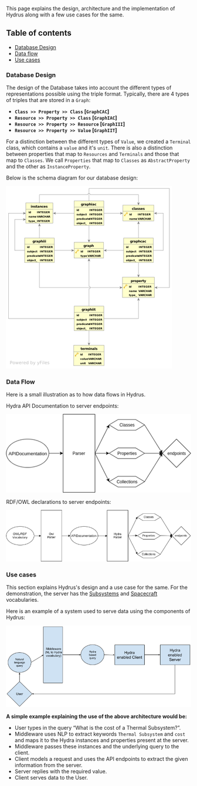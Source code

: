 This page explains the design, architecture and the implementation of Hydrus along with a few use cases for the same.

Table of contents
-------------
* [Database Design](#dbdesign)
* [Data flow](#dataflow)
* [Use cases](#usecase)
<a name="dbdesign"></a>
### Database Design
The design of the Database takes into account the different types of representations possible using the triple format.
Typically, there are 4 types of triples that are stored in a `Graph`:
* **`Class >> Property >> Class` [`GraphCAC`]**
* **`Resource >> Property >> Class` [`GraphIAC`]**
* **`Resource >> Property >> Resource` [`GraphIII`]**
* **`Resource >> Property >> Value` [`GraphIIT`]**

For a distinction between the different types of `Value`, we created a `Terminal` class, which contains a `value` and it's `unit`.
There is also a distinction between properties that map to `Resources` and `Terminals` and those that map to `Classes`.
We call `Properties` that map to `Classes` as `AbstractProperty` and the other as `InstanceProperty`.

Below is the schema diagram for our database design:

![DB Schema](https://github.com/HTTP-APIs/hydrus/blob/develop/docs/wiki/images/db_schema.png?raw=true "Schema")

<a name="dataflow"></a>
### Data Flow
Here is a small illustration as to how data flows in Hydrus.

Hydra API Documentation to server endpoints:

![API Flow](https://github.com/HTTP-APIs/hydrus/blob/develop/docs/wiki/images/hydra_dataflow.png?raw=true "API Flow")

RDF/OWL declarations to server endpoints:

![RDF Flow](https://github.com/HTTP-APIs/hydrus/blob/develop/docs/wiki/images/rdf_dataflow.png?raw=true "RDF Flow")

<a name="usecase"></a>
### Use cases
This section explains Hydrus's design and a use case for the same.
For the demonstration, the server has the [Subsystems](http://ontology.projectchronos.eu/documentation/subsystems) and [Spacecraft](http://ontology.projectchronos.eu/documentation/spacecraft) vocabularies.

Here is an example of a system used to serve data using the components of Hydrus:

![Use case](https://github.com/HTTP-APIs/hydrus/blob/develop/docs/wiki/images/use_case1.png?raw=true "Use case")

**A simple example explaining the use of the above architecture would be:**
* User types in the query “What is the cost of a Thermal Subsystem?”.
* Middleware uses NLP to extract keywords `Thermal Subsystem` and `cost` and maps it to the Hydra instances and properties present at the server.
* Middleware passes these instances and the underlying query to the client.
* Client models a request and uses the API endpoints to extract the given information from the server.
* Server replies with the required value.
* Client serves data to the User.

<!-- ---
### Adding Instances/Resources
To add objects to the instances for a given class, we first need to define a standard way of declaring instances.
We have given an example of a subsystem instance below
```python
instance = {
    "name": "12W communication",    # The name of the instance must be in "name"
    "object": {
        # The "object" key contains all the properties and their values for a given instance
        "maxWorkingTemperature": 63,    # InstanceProperty: Value, Value is automatically converted to Terminal Object

        # In case the Value for a property is another Resource, we use the following syntax
        "hasDuplicate":{
            "@id": "subsystem/34"   # The "@id" tag gives the ID of the other instance
        }

        # In case the property is an AbstractProperty, the class name should be given as Value
        "@type": "Spacecraft_Communication",     # AbstractProperty: Classname, Classname is automatically mapped to relevant RDFClass
    }
}

```
Once we have defined such an `instance`, we can use the built-in CRUD operations of Hydrus to add these instances.
```python
from hydrus.data import crud

crud.insert(object_=instance)   # This will insert 'instance' into Instance and all other information into Graph.

# Optionally, we can specify the ID of an instance if it is not already used
crud.insert(object_=instance, id_=1)    #This will insert 'instance' with ID = 1  
```

<a name="moddata"></a>
## Manipulating data
We already saw how `insert` work in the Adding instance section, we will now see how the other crud operations work and what are the errors and exceptions for each of them.

<a name="crud"></a>
### CRUD opertions
Apart from `insert`, the CRUD operations also support `get`, `delete` and `update` opertions. Here are examples for all three:

GET
```python
from hydrus.data import crud
import json

instance = crud.get(id_=1, type_="Spacecraft_Communication")     # Return the Resource/Instance with ID = 1
print(json.dumps(instance, indent=4))
# Output:
# {
#     "name": "12W communication",
#     "object": {
#         "@type": "Spacecraft_Communication",
#         "hasMass": 98,
#         "hasMonetaryValue": 6604,
#         "hasPower": -61,
#         "hasVolume": 99,
#         "maxWorkingTemperature": 63,
#         "minWorkingTemperature": -26
#     }
# }
```
DELETE
```python
from hydrus.data import crud
import json

output = crud.delete(id_=1, type_="Spacecraft_Communication")     # Deletes the Resource/Instance with ID = 1
print(json.dumps(output, indent=4))
# Output:
# {
#   204: "Object with ID : 1 successfully deleted!"
# }
```
UPDATE
```python
from hydrus.data import crud
import json

new_object = {
    "name": "14W communication",
    "object": {
        "@type": "Spacecraft_Thermal",
        "hasMass": 8,
        "hasMonetaryValue": 6204,
        "hasPower": -10,
        "hasVolume": 200,
        "maxWorkingTemperature": 63,
        "minWorkingTemperature": -26
    }
}
output = crud.update(id_=1, object_=new_object)     # Updates the Resource/Instance with ID = 1 with new_object
print(json.dumps(output, indent=4))
# Output:
# {
#   204: "Object with ID : 1 successfully updated!"
# }
```
---
<a name="error"></a>
### Exceptions
The CRUD operations have a number of checks and conditions in place to ensure validity of data. Here are the exceptions that are returned for each of the operations when these conditions are violated.
NOTE: Relevant all responses are returned in JSON format

GET
```python

# A 401 error is returned when a given AbstractProperty: Classname pair has an invalid/undefined RDFClass
{   
    401: "The class dummyClass is not a valid/defined RDFClass"
}

# A 404 error is returned when an Instance is not found
{
    404: "Instance with ID : 2 NOT FOUND"
}

```

INSERT
```python
# A 400 error is returned when an instance with a given ID already exists
{
    400: "Instance with ID : 1 already exists"
}

# A 401 error is returned when a given AbstractProperty: Classname pair has an invalid/undefined RDFClass
{   
    401: "The class dummyClass is not a valid/defined RDFClass"
}

# A 402 error is returned when a given Property: Value pair has an invalid/undefined Property
{
    402: "The property dummyProp is not a valid/defined Property"
}

# A 403 error is returned when a given InstanceProperty: Instance pair has an invalid/undefined Instance ID
{   
    403: "The instance 2 is not a valid Instance"
}
```

DELETE
```python

# A 401 error is returned when a given AbstractProperty: Classname pair has an invalid/undefined RDFClass
{   
    401: "The class dummyClass is not a valid/defined RDFClass"
}

# A 404 error is returned when an Instance is not found
{
    404: "Instance with ID : 2 NOT FOUND"
}
```

The `update` operation is a combination of a `delete` and an `insert` operation. All exceptions for both the operation are inherited by update.
 -->
